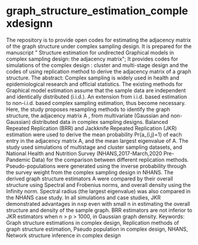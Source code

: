 # graph_structure_estimation_complexdesignn
The repository is to provide open codes for estimating the adjacency matrix of the graph structure under complex sampling design. It is prepared for the manuscript " Structure estimation for undirected Graphical models in complex sampling design: the adjacency matrix"; 
It provides codes for simulations of the complex design : cluster and multi-stage design and the codes of using replication method to derive the adjacency matrix of a graph structure. 
The abstract: 
Complex sampling is widely used in health and epidemiological research and official statistics. The existing methods for Graphical model estimation assume that the sample data are independent and identically distributed (i.i.d.). An extension from i.i.d. based estimation to non-i.i.d. based complex sampling estimation, thus become necessary. Here, the study proposes resampling methods to identify the graph structure, the adjacency matrix A , from multivariate (Gaussian and non-Gaussian) distributed data in complex sampling designs. Balanced Repeated Replication (BRR) and Jackknife Repeated Replication (JKR) estimation were used to derive the mean probability Pr(a_(i,j)=1) of each entry in the adjacency matrix A, and the mean largest eigenvalue of A.    The study used simulations of multistage and cluster sampling datasets, and National Health and Nutrition Survey (NHANS,2017-March,2020 Pre-Pandemic Data) for the comparison between different replication methods. Pseudo-populations were generated using the inverse probability through the survey weight from the complex sampling design in NHANS. The derived graph structure estimators A were compared by their overall structure using Spectral and Frobenius norms, and overall density using the Infinity norm. Spectral radius (the largest eigenvalue) was also compared in the NHANS case study.  In all simulations and case studies, JKR demonstrated advantages in n≤p even with small n in estimating the overall structure and density of the sample graph. BRR estimators are not inferior to JKR estimators when n > p > 1000, in Gaussian graph density. 
Keywords: Graph structure estimations in complex design, Replication methods of graph structure estimation, Pseudo population in complex design, NHANS, Network structure inference in complex design 

